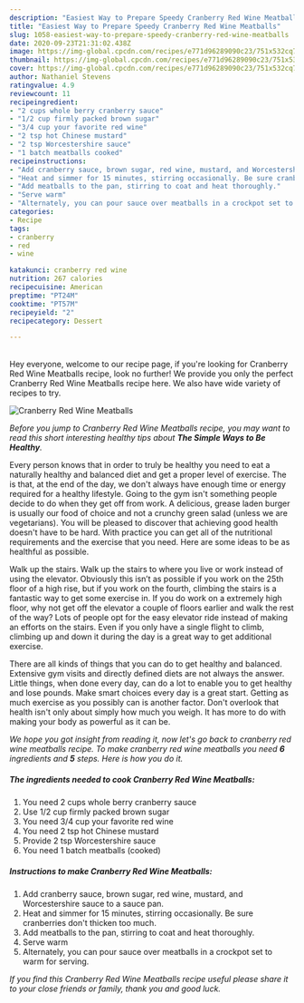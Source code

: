 ```yaml
---
description: "Easiest Way to Prepare Speedy Cranberry Red Wine Meatballs"
title: "Easiest Way to Prepare Speedy Cranberry Red Wine Meatballs"
slug: 1058-easiest-way-to-prepare-speedy-cranberry-red-wine-meatballs
date: 2020-09-23T21:31:02.438Z
image: https://img-global.cpcdn.com/recipes/e771d96289090c23/751x532cq70/cranberry-red-wine-meatballs-recipe-main-photo.jpg
thumbnail: https://img-global.cpcdn.com/recipes/e771d96289090c23/751x532cq70/cranberry-red-wine-meatballs-recipe-main-photo.jpg
cover: https://img-global.cpcdn.com/recipes/e771d96289090c23/751x532cq70/cranberry-red-wine-meatballs-recipe-main-photo.jpg
author: Nathaniel Stevens
ratingvalue: 4.9
reviewcount: 11
recipeingredient:
- "2 cups whole berry cranberry sauce"
- "1/2 cup firmly packed brown sugar"
- "3/4 cup your favorite red wine"
- "2 tsp hot Chinese mustard"
- "2 tsp Worcestershire sauce"
- "1 batch meatballs cooked"
recipeinstructions:
- "Add cranberry sauce, brown sugar, red wine, mustard, and Worcestershire sauce to a sauce pan."
- "Heat and simmer for 15 minutes, stirring occasionally. Be sure cranberries don&#39;t thicken too much."
- "Add meatballs to the pan, stirring to coat and heat thoroughly."
- "Serve warm"
- "Alternately, you can pour sauce over meatballs in a crockpot set to warm for serving."
categories:
- Recipe
tags:
- cranberry
- red
- wine

katakunci: cranberry red wine 
nutrition: 267 calories
recipecuisine: American
preptime: "PT24M"
cooktime: "PT57M"
recipeyield: "2"
recipecategory: Dessert

---
```

<br>
Hey everyone, welcome to our recipe page, if you're looking for Cranberry Red Wine Meatballs recipe, look no further! We provide you only the perfect Cranberry Red Wine Meatballs recipe here. We also have wide variety of recipes to try.
<br>


![Cranberry Red Wine Meatballs](https://img-global.cpcdn.com/recipes/e771d96289090c23/751x532cq70/cranberry-red-wine-meatballs-recipe-main-photo.jpg)

<i>Before you jump to Cranberry Red Wine Meatballs recipe, you may want to read this short interesting healthy tips about <strong>The Simple Ways to Be Healthy</strong>.</i>

Every person knows that in order to truly be healthy you need to eat a naturally healthy and balanced diet and get a proper level of exercise. The  is that, at the end of the day, we don't always have enough time or energy required for a healthy lifestyle. Going to the gym isn't something people decide to do when they get off from work. A delicious, grease laden burger is usually our food of choice and not a crunchy green salad (unless we are vegetarians). You will be pleased to discover that achieving good health doesn't have to be hard. With practice you can get all of the nutritional requirements and the exercise that you need. Here are some ideas to be as healthful as possible.

Walk up the stairs. Walk up the stairs to where you live or work instead of using the elevator. Obviously this isn’t as possible if you work on the 25th floor of a high rise, but if you work on the fourth, climbing the stairs is a fantastic way to get some exercise in. If you do work on a extremely high floor, why not get off the elevator a couple of floors earlier and walk the rest of the way? Lots of people opt for the easy elevator ride instead of making an efforts on the stairs. Even if you only have a single flight to climb, climbing up and down it during the day is a great way to get additional exercise. 

There are all kinds of things that you can do to get healthy and balanced. Extensive gym visits and directly defined diets are not always the answer. Little things, when done every day, can do a lot to enable you to get healthy and lose pounds. Make smart choices every day is a great start. Getting as much exercise as you possibly can is another factor. Don't overlook that health isn't only about simply how much you weigh. It has more to do with making your body as powerful as it can be. 


<i>We hope you got insight from reading it, now let's go back to cranberry red wine meatballs recipe. To make cranberry red wine meatballs you need <strong>6</strong> ingredients and <strong>5</strong> steps. Here is how you do it.
</i>

##### The ingredients needed to cook Cranberry Red Wine Meatballs:

1. You need 2 cups whole berry cranberry sauce
1. Use 1/2 cup firmly packed brown sugar
1. You need 3/4 cup your favorite red wine
1. You need 2 tsp hot Chinese mustard
1. Provide 2 tsp Worcestershire sauce
1. You need 1 batch meatballs (cooked)


##### Instructions to make Cranberry Red Wine Meatballs:

1. Add cranberry sauce, brown sugar, red wine, mustard, and Worcestershire sauce to a sauce pan.
1. Heat and simmer for 15 minutes, stirring occasionally. Be sure cranberries don&#39;t thicken too much.
1. Add meatballs to the pan, stirring to coat and heat thoroughly.
1. Serve warm
1. Alternately, you can pour sauce over meatballs in a crockpot set to warm for serving.


<i>If you find this Cranberry Red Wine Meatballs recipe useful please share it to your close friends or family, thank you and good luck.</i>
